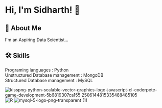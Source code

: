 
# Hi, I'm Sidharth! 👋


## 🚀 About Me
I'm an Aspiring Data Scientist...


## 🛠 Skills
Programing languages : Python                                                            
Unstructured Database management : MongoDB                                                                   
Structured Database management : MySQL                                                                          


![kisspng-python-scalable-vector-graphics-logo-javascript-cl-coderpete-game-development-5b6819307ca155 2506144815335488485105](https://user-images.githubusercontent.com/93982828/147743774-886679c3-0f56-4093-843e-8c9d68187d3e.jpg) ![R](https://user-images.githubusercontent.com/93982828/147743700-6fcc1f3d-2bc7-4f2e-84af-51e5d61eb36c.png)   ![mysql-5-logo-png-transparent (1)](https://user-images.githubusercontent.com/93982828/147743650-3ab7f206-5f28-4f50-a6ca-fb8f275ecb9d.png)



